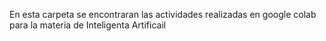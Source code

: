 En esta carpeta se encontraran las actividades realizadas en google colab para la materia de Inteligenta Artificail
